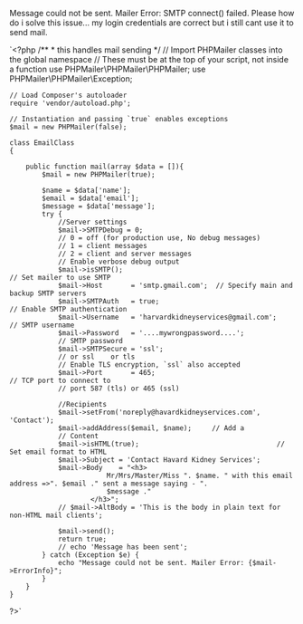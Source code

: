 Message could not be sent. Mailer Error: SMTP connect() failed.
Please how do i solve this issue... my login credentials are correct but i still cant use it to send mail.

`<?php
	/**
	 * this handles mail sending 
	 */
	// Import PHPMailer classes into the global namespace
	// These must be at the top of your script, not inside a function
	use PHPMailer\PHPMailer\PHPMailer;
	use PHPMailer\PHPMailer\Exception;

	// Load Composer's autoloader
	require 'vendor/autoload.php';

	// Instantiation and passing `true` enables exceptions
	$mail = new PHPMailer(false);

	class EmailClass 
	{
		
		public function mail(array $data = []){
			$mail = new PHPMailer(true);

			$name = $data['name'];
			$email = $data['email'];
			$message = $data['message'];
			try {
			    //Server settings
			    $mail->SMTPDebug = 0; 
			    // 0 = off (for production use, No debug messages)
				// 1 = client messages
				// 2 = client and server messages 
			    // Enable verbose debug output
			    $mail->isSMTP();                                            // Set mailer to use SMTP
			    $mail->Host       = 'smtp.gmail.com';  // Specify main and backup SMTP servers
			    $mail->SMTPAuth   = true;                                   // Enable SMTP authentication
			    $mail->Username   = 'harvardkidneyservices@gmail.com';               // SMTP username
			    $mail->Password   = '....mywrongpassword....'; 
			    // SMTP password
			    $mail->SMTPSecure = 'ssl'; 
			    // or ssl    or tls                             
			    // Enable TLS encryption, `ssl` also accepted
			    $mail->Port       = 465;                                    // TCP port to connect to
			    // port 587 (tls) or 465 (ssl)

			    //Recipients
			    $mail->setFrom('noreply@havardkidneyservices.com', 'Contact');
			    $mail->addAddress($email, $name);     // Add a 
			    // Content
			    $mail->isHTML(true);                                  // Set email format to HTML
			    $mail->Subject = 'Contact Havard Kidney Services';
			    $mail->Body    = "<h3>
							Mr/Mrs/Master/Miss ". $name. " with this email address =>". $email ." sent a message saying - ".
							$message ."
						</h3>";
			    // $mail->AltBody = 'This is the body in plain text for non-HTML mail clients';

			    $mail->send();
			    return true;
			    // echo 'Message has been sent';
			} catch (Exception $e) {
			    echo "Message could not be sent. Mailer Error: {$mail->ErrorInfo}";
			}
		}
	}

?>`
